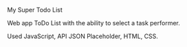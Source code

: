 My Super Todo List

Web app ToDo List with the ability to select a task performer.

Used JavaScript, API JSON Placeholder, HTML, CSS.
